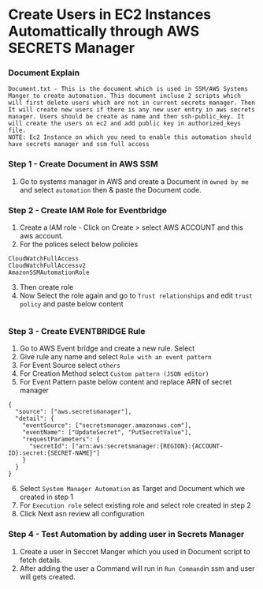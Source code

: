 
# Create Users in EC2 Instances Automattically through AWS SECRETS Manager

### Document Explain
```
Document.txt - This is the document which is used in SSM/AWS Systems Manger to create automation. This document incluse 2 scripts which will first delete users which are not in current secrets manager. Then It will create new users if there is any new user entry in aws secrets manager. Users should be create as name and then ssh-public_key. It will create the users on ec2 and add public key in authorized_keys file.    
NOTE: Ec2 Instance on which you need to enable this automation should have secrets manager and ssm full access 
```

### Step 1 - Create Document in AWS SSM

1. Go to systems manager in AWS and create a Document in `owned by me` and select `automation` then & paste the Document code.

### Step 2 - Create IAM Role for Eventbridge 

1. Create a IAM role - Click on Create > select AWS ACCOUNT and this aws account.
2. For the polices select below policies 
```
CloudWatchFullAccess 
CloudWatchFullAccessv2
AmazonSSMAutomationRole
```
 
3. Then create role
4. Now Select the role again and go to `Trust relationships` and edit `trust policy` and paste below content
```

```

### Step 3 - Create EVENTBRIDGE Rule 
1. Go to AWS Event bridge and create a new rule. Select
2. Give rule any name and select `Rule with an event pattern`
3. For Event Source select `others`
4. For Creation Method select `Custom pattern (JSON editor)`
5. For Event Pattern paste below content and replace ARN of secret manager
```
{
  "source": ["aws.secretsmanager"],
  "detail": {
    "eventSource": ["secretsmanager.amazonaws.com"],
    "eventName": ["UpdateSecret", "PutSecretValue"],
    "requestParameters": {
      "secretId": ["arn:aws:secretsmanager:{REGION}:{ACCOUNT-ID}:secret:{SECRET-NAME}"]
    }
  }
}
```
6. Select `System Manager Automation` as Target and Document which we created in step 1
7. For `Execution role` select existing role and select role created in step 2
8. Click Next asn review all configuration 


### Step 4 - Test Automation by adding user in Secrets Manager

1.  Create a user in Seccret Manger which you used in Document script to fetch details.
2.  After adding the user a Command will run in `Run Command`in ssm and user will gets created.

          





 
      
